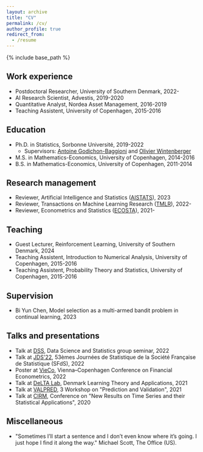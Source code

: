 ```yaml
---
layout: archive
title: "CV"
permalink: /cv/
author_profile: true
redirect_from:
  - /resume
---
```


{% include base_path %}

## Work experience
* Postdoctoral Researcher, University of Southern Denmark, 2022-
* AI Research Scientist, Advestis, 2019-2020
* Quantitative Analyst, Nordea Asset Management, 2016-2019
* Teaching Assistent, University of Copenhagen, 2015-2016

## Education
* Ph.D. in Statistics, Sorbonne Université, 2019-2022
  * Supervisors: [Antoine Godichon-Baggioni](http://godichon.perso.math.cnrs.fr "Antoine Godichon-Baggioni") and [Olivier Wintenberger](http://wintenberger.fr "Olivier Wintenberger")
* M.S. in Mathematics-Economics, University of Copenhagen, 2014-2016
* B.S. in Mathematics-Economics, University of Copenhagen, 2011-2014

## Research management
* Reviewer, Artificial Intelligence and Statistics ([AISTATS](https://aistats.org)), 2023
* Reviewer, Transactions on Machine Learning Research ([TMLR](https://www.jmlr.org/tmlr/)), 2022-
* Reviewer, Econometrics and Statistics ([ECOSTA](https://www.sciencedirect.com/journal/econometrics-and-statistics)), 2021-

## Teaching
* Guest Lecturer, Reinforcement Learning, University of Southern Denmark, 2024
* Teaching Assistent, Introduction to Numerical Analysis, University of Copenhagen, 2015-2016
* Teaching Assistent, Probability Theory and Statistics, University of Copenhagen, 2015-2016

## Supervision
* Bi Yun Chen, Model selection as a multi-armed bandit problem in continual learning, 2023

## Talks and presentations
* Talk at [DSS](https://dss.sdu.dk), Data Science and Statistics group seminar, 2022
* Talk at [JDS'22](https://jds22.sciencesconf.org), 53èmes Journées de Statistique de la Société Française de Statistique (SFdS), 2022
* Poster at [VieCo](https://eventsignup.ku.dk/vieco2022/conference), Vienna–Copenhagen Conference on Financial Econometrics, 2022
* Talk at [DeLTA Lab](https://sites.google.com/diku.edu/delta), Denmark Learning Theory and Applications, 2021
* Talk at [VALPRED](https://wintenberger.fr/VALPRED.html), 3 Workshop on "Prediction and Validation", 2021
* Talk at [CIRM](https://www.cirm-math.com), Conference on "New Results on Time Series and their Statistical Applications", 2020

## Miscellaneous
* "Sometimes I’ll start a sentence and I don’t even know where it’s going. I just hope I find it along the way." Michael Scott, The Office (US).
